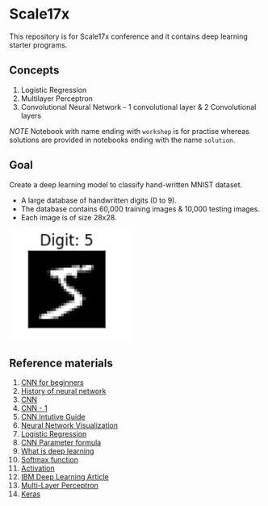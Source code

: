 # Scale17x

This repository is for Scale17x conference and it contains deep learning starter programs.

## Concepts

1. Logistic Regression
2. Multilayer Perceptron
3. Convolutional Neural Network - 1 convolutional layer & 2 Convolutional layers

_NOTE_ Notebook with name ending with `workshop` is for practise whereas solutions are provided in notebooks ending with the name `solution`.

## Goal

Create a deep learning model to classify hand-written MNIST dataset.

* A large database of handwritten digits (0 to 9). 
* The database contains 60,000 training images & 10,000 testing images. 
* Each image is of size 28x28. 

![](docs/sample.png)


## Reference materials

1. [CNN for beginners](https://adeshpande3.github.io/A-Beginner%27s-Guide-To-Understanding-Convolutional-Neural-Networks/)
2. [History of neural network](http://dataconomy.com/2017/04/history-neural-networks/)
3. [CNN](https://towardsdatascience.com/applied-deep-learning-part-4-convolutional-neural-networks-584bc134c1e2)
4. [CNN - 1](http://cs231n.github.io/convolutional-networks/)
5. [CNN Intutive Guide](https://medium.freecodecamp.org/an-intuitive-guide-to-convolutional-neural-networks-260c2de0a050)
6. [Neural Network Visualization](https://www.youtube.com/watch?v=3JQ3hYko51Y)
7. [Logistic Regression](https://towardsdatascience.com/logistic-regression-detailed-overview-46c4da4303bc)
8. [CNN Parameter formula](https://stackoverflow.com/questions/42786717/how-to-calculate-the-number-of-parameters-for-convolutional-neural-network/42787467)
9. [What is deep learning](https://machinelearningmastery.com/what-is-deep-learning/)
10. [Softmax function](https://medium.com/data-science-bootcamp/understand-the-softmax-function-in-minutes-f3a59641e86d)
11. [Activation](http://adilmoujahid.com/posts/2016/06/introduction-deep-learning-python-caffe/)
12. [IBM Deep Learning Article](https://www.ibm.com/blogs/systems/deep-learning-performance-breakthrough/)
13. [Multi-Layer Perceptron](http://deeplearning.net/tutorial/mlp.html)
14. [Keras](https://keras.io/)

